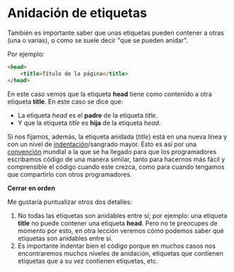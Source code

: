 # Anidación de etiquetas

También es importante saber que unas etiquetas pueden contener a otras (una o varias), o como se suele decir "que se pueden anidar".

Por ejemplo:

```html
<head>
    <title>Título de la página</title>
</head>
```
En este caso vemos que la etiqueta **head** tiene como contenido a otra etiqueta **title**. En este caso se dice que:
* La etiqueta *head* es el **padre** de la etiqueta *title*.
* Y que la etiqueta *title* es **hija** de la etiqueta *head*.

Si nos fijamos, además, la etiqueta anidada (*title*) está en una nueva línea y con un nivel de [indentación](https://es.wikipedia.org/wiki/Indentaci%C3%B3n)/sangrado mayor. Esto es así por una [convención](http://lema.rae.es/drae/srv/search?id=j5dMxst0MDXX2F43uojM) mundial a la que se ha llegado para que los programadores escribamos código de una manera similar, tanto para hacernos más fácil y comprensible el código cuando este crezca, como para cuando tengamos que compartirlo con otros programadores.

**Cerrar en orden**

Me gustaría puntualizar otros dos detalles:
1. No todas las etiquetas son anidables entre sí; por ejemplo: una etiqueta **title** no puede contener una etiqueta **head**. Pero no te preocupes de momento por esto, en otra lección veremos cómo podemos saber qué etiquetas son anidables entre sí.
2. Es importante indentar bien el código porque en muchos casos nos encontraremos muchos niveles de anidación, etiquetas que contienen etiquetas que a su vez contienen etiquetas, etc.